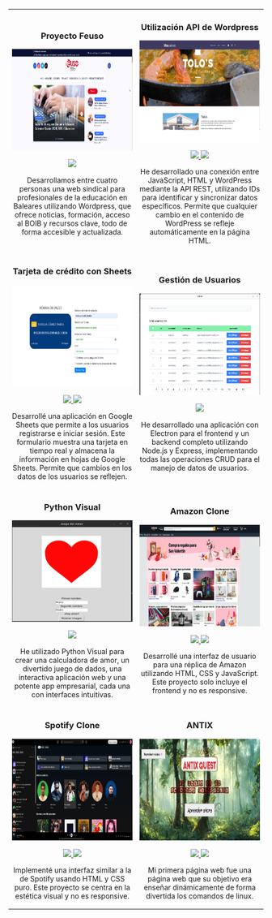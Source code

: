 <table align="center">
  <tr>
    <td width="50%">
      <h3 align="center">Proyecto Feuso</h3>
      <div align="center">
        <a href="https://github.com/nataliagamezbarea/fempo_uso" target="_blank">
          <img src="images/feuso.png" style="width: 400px; height: 200px;" alt="preview-feuso">
        </a>
        <p>
           <a href="https://github.com/nataliagamezbarea/fempo_uso" target="_blank">
            <img src="https://img.shields.io/badge/CÓDIGO-ff9?style=for-the-badge&logo=github&logoColor=black">
          </a>
          <a href="https://nataliagamezbarea.github.io/fempo_uso" target="_blank">
          </a>
        </p>
        <p>Desarrollamos entre cuatro personas una web sindical para profesionales de la educación en Baleares utilizando Wordpress, que ofrece noticias, formación, acceso al BOIB y recursos clave, todo de forma accesible y actualizada.</p>
      </div>
    </td>
    <td width="50%">
      <h3 align="center">Utilización API de Wordpress</h3>
      <div align="center">
        <a href="https://nataliagamezbarea.github.io/restaurante-tolos-api/Vilacuisines.html" target="_blank">
          <img src="images/tolos.png" style="width: 400px; height: 200px;" alt="preview-api-restaurante-tolos">
        </a>
        <p>
          <a href="https://github.com/nataliagamezbarea/restaurante-tolos-api" target="_blank">
            <img src="https://img.shields.io/badge/CÓDIGO-ff9?style=for-the-badge&logo=github&logoColor=black">
          </a>
           <a href="https://nataliagamezbarea.github.io/restaurante-tolos-api/Vilacuisines.html" target="_blank">
            <img src="https://img.shields.io/badge/-Web%20funcional-green?style=for-the-badge&color=fbfc40">
          </a>
        </p>
        <p>He desarrollado una conexión entre JavaScript, HTML y WordPress mediante la API REST, utilizando IDs para identificar y sincronizar datos específicos. Permite que cualquier cambio en el contenido de WordPress se refleje automáticamente en la página HTML.</p>
      </div>
    </td>
  </tr>
  <tr>
    <td width="50%">
      <h3 align="center">Tarjeta de crédito con Sheets</h3>
      <div align="center">
        <a href="https://nataliagamezbarea.github.io/targeta-credito" target="_blank">
          <img src="images/targeta-credito.png" style="width: 400px; height: 200px;" alt="preview-tarjeta-credito">
        </a>
        <p>
          <a href="https://github.com/nataliagamezbarea/FORMS-WITH-DATABASE-IN-GOOGLE-SHEETS" target="_blank">
            <img src="https://img.shields.io/badge/CÓDIGO-80ffaa?style=for-the-badge&logo=github&logoColor=black">
          </a>
          <a href="https://nataliagamezbarea.github.io/targeta-credito/" target="_blank">
            <img src="https://img.shields.io/badge/-Web%20funcional-green?style=for-the-badge&color=fbfc40">
          </a>
        </p>
        <p>Desarrollé una aplicación en Google Sheets que permite a los usuarios registrarse e iniciar sesión. Este formulario muestra una tarjeta en tiempo real y almacena la información en hojas de Google Sheets. Permite que cambios en los datos de los usuarios se reflejen.</p>
      </div>
    </td>
    <td width="50%">
      <h3 align="center">Gestión de Usuarios</h3>
      <div align="center">
        <a href="https://github.com/nataliagamezbarea/CRUD-Produccion" target="_blank">
          <img src="images/crud.png" style="width: 400px; height: 200px;" alt="preview-crud">
        </a>
        <p>
          <a href="https://github.com/nataliagamezbarea/CRUD-Produccion" target="_blank">
            <img src="https://img.shields.io/badge/CÓDIGO-ff9?style=for-the-badge&logo=github&logoColor=black">
          </a>
        </p>
        <p>He desarrollado una aplicación con Electron para el frontend y un backend completo utilizando Node.js y Express, implementando todas las operaciones CRUD para el manejo de datos de usuarios.</p>
      </div>
    </td>
  </tr>
  <tr>
    <td width="50%">
      <h3 align="center">Python Visual</h3>
      <div align="center">
        <a href="https://github.com/nataliagamezbarea/APP-PYTHON-VISUAL." target="_blank">
          <img src="images/python-amor.png" style="width: 400px; height: 200px;" alt="Curso Python Visual">
        </a>
        <p>
          <a href="https://github.com/nataliagamezbarea/APP-PYTHON-VISUAL." target="_blank">
            <img src="https://img.shields.io/badge/CÓDIGO-cfaae0?style=for-the-badge&logo=github&logoColor=black">
          </a>
        </p>
        <p>He utilizado Python Visual para crear una calculadora de amor, un divertido juego de dados, una interactiva aplicación web y una potente app empresarial, cada una con interfaces intuitivas.</p>
      </div>
    </td>
    <td width="50%">
      <h3 align="center">Amazon Clone</h3>
      <div align="center">
        <img src="images/amazon-clone.png" style="width: 400px; height: 200px;" alt="Amazon Clone">
        <p>
          <a href="https://github.com/nataliagamezbarea/amazon" target="_blank">
            <img src="https://img.shields.io/badge/CÓDIGO-ff9?style=for-the-badge&logo=github&logoColor=black">
          </a>
          <a href="https://nataliagamezbarea.github.io/amazon/amazon.html" target="_blank">
            <img src="https://img.shields.io/badge/-Web%20funcional-green?style=for-the-badge&color=fbfc40">
          </a>
        </p>
        <p>Desarrollé una interfaz de usuario para una réplica de Amazon utilizando HTML, CSS y JavaScript. Este proyecto solo incluye el frontend y no es responsive.</p>
      </div>
    </td>
  </tr>
  <tr>
    <td width="50%">
      <h3 align="center">Spotify Clone</h3>
      <div align="center">
        <img src="images/spotify-clone.png" style="width: 400px; height: 200px;" alt="Spotify Clone">
        <p>
          <a href="https://github.com/nataliagamezbarea/spotify" target="_blank">
            <img src="https://img.shields.io/badge/CÓDIGO-ff9?style=for-the-badge&logo=github&logoColor=black">
          </a>
          <a href="https://nataliagamezbarea.github.io/spotify/spotify.html" target="_blank">
            <img src="https://img.shields.io/badge/-Web%20funcional-green?style=for-the-badge&color=fbfc40">
          </a>
        </p>
        <p>Implementé una interfaz similar a la de Spotify usando HTML y CSS puro. Este proyecto se centra en la estética visual y no es responsive.</p>
      </div>
    </td>
    <td width="50%">
      <h3 align="center">ANTIX</h3>
      <div align="center">
        <a href="https://nataliagamezbarea.github.io/antix-aprender_comandos_basicos_linux/1-Antix_Quest.html" target="_blank">
          <img src="images/antix.png" style="width: 400px; height: 200px;" alt="preview-api-antix">
        </a>
        <p>
          <a href="https://github.com/nataliagamezbarea/antix-aprender_comandos_basicos_linux.git" target="_blank">
            <img src="https://img.shields.io/badge/CÓDIGO-ff9?style=for-the-badge&logo=github&logoColor=black">
          </a>
          <a href="https://nataliagamezbarea.github.io/antix-aprender_comandos_basicos_linux/1-Antix_Quest.html" target="_blank">
            <img src="https://img.shields.io/badge/-Web%20funcional-green?style=for-the-badge&color=fbfc40">
          </a>
        </p>
        <p>Mi primera página web fue una página web que su objetivo era enseñar dinámicamente de forma divertida los comandos de linux.</p>
      </div>
    </td>
  </tr>
</table>
